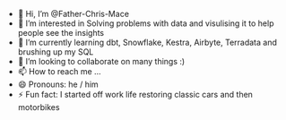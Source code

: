 - 👋 Hi, I’m @Father-Chris-Mace
- 👀 I’m interested in Solving problems with data and visulising it to help people see the insights
- 🌱 I’m currently learning dbt, Snowflake, Kestra, Airbyte, Terradata and brushing up my SQL
- 💞️ I’m looking to collaborate on many things :) 
- 📫 How to reach me ...
- 😄 Pronouns: he / him
- ⚡ Fun fact: I started off work life restoring classic cars and then motorbikes

<!---
Father-Chris-Mace/Father-Chris-Mace is a ✨ special ✨ repository because its `README.md` (this file) appears on your GitHub profile.
You can click the Preview link to take a look at your changes.
--->
